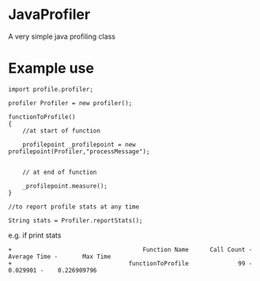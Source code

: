 JavaProfiler
=============

A very simple java profiling class

Example use
============================
```
import profile.profiler;

profiler Profiler = new profiler();

functionToProfile()
{
    //at start of function
    
    profilepoint _profilepoint = new profilepoint(Profiler,"processMessage");
    
    
    // at end of function
    
    _profilepoint.measure();
}

//to report profile stats at any time

String stats = Profiler.reportStats();
```
e.g. if print stats
```
+                                     Function Name      Call Count -   Average Time -       Max Time
+                                 functionToProfile              99 -       0.029901 -    0.226909796
```

